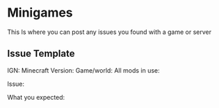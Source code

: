 # Minigames
This Is where you can post any issues you found with a game or server

## Issue Template

IGN:
Minecraft Version:
Game/world:
All mods in use:

Issue:

What you expected:
